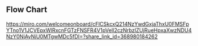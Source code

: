 ## Flow Chart 

https://miro.com/welcomeonboard/cFlCSkcxQ214NzYwdGxjaThxU0FMSFpYTno1V1JCVEpxWlRxcnFGTzFNSFR4V1pVell2czNrbzlZUjRueHpxaXwzNDU4NzY0NjAyNjU0MTgwMDc5fDI=?share_link_id=368980184262